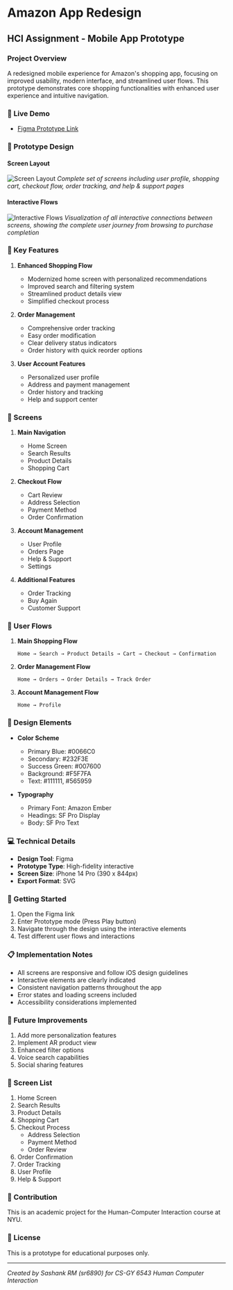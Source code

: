 # Amazon App Redesign
## HCI Assignment - Mobile App Prototype

### Project Overview
A redesigned mobile experience for Amazon's shopping app, focusing on improved usability, modern interface, and streamlined user flows. This prototype demonstrates core shopping functionalities with enhanced user experience and intuitive navigation.

### 🔗 Live Demo
- [Figma Prototype Link](https://www.figma.com/proto/jJ3KYOkTGBPbV4gCxGO4Ht/Amazon-app?node-id=1-165&t=BKN4tskiCr5UCvhE-1&scaling=min-zoom&content-scaling=fixed&page-id=0%3A1&starting-point-node-id=1%3A165&show-proto-sidebar=1)

### 📱 Prototype Design
#### Screen Layout
![Screen Layout](images/Design.png)
*Complete set of screens including user profile, shopping cart, checkout flow, order tracking, and help & support pages*

#### Interactive Flows
![Interactive Flows](images/Interactions.png)
*Visualization of all interactive connections between screens, showing the complete user journey from browsing to purchase completion*


### 🎯 Key Features
1. **Enhanced Shopping Flow**
   - Modernized home screen with personalized recommendations
   - Improved search and filtering system
   - Streamlined product details view
   - Simplified checkout process

2. **Order Management**
   - Comprehensive order tracking
   - Easy order modification
   - Clear delivery status indicators
   - Order history with quick reorder options

3. **User Account Features**
   - Personalized user profile
   - Address and payment management
   - Order history and tracking
   - Help and support center

### 📱 Screens
1. **Main Navigation**
   - Home Screen
   - Search Results
   - Product Details
   - Shopping Cart

2. **Checkout Flow**
   - Cart Review
   - Address Selection
   - Payment Method
   - Order Confirmation

3. **Account Management**
   - User Profile
   - Orders Page
   - Help & Support
   - Settings

4. **Additional Features**
   - Order Tracking
   - Buy Again
   - Customer Support

### 🔄 User Flows
1. **Main Shopping Flow**
   ```
   Home → Search → Product Details → Cart → Checkout → Confirmation
   ```

2. **Order Management Flow**
   ```
   Home → Orders → Order Details → Track Order
   ```

3. **Account Management Flow**
   ```
   Home → Profile
   ```

### 🎨 Design Elements
- **Color Scheme**
  - Primary Blue: #0066C0
  - Secondary: #232F3E
  - Success Green: #007600
  - Background: #F5F7FA
  - Text: #111111, #565959

- **Typography**
  - Primary Font: Amazon Ember
  - Headings: SF Pro Display
  - Body: SF Pro Text

### 💻 Technical Details
- **Design Tool**: Figma
- **Prototype Type**: High-fidelity interactive
- **Screen Size**: iPhone 14 Pro (390 x 844px)
- **Export Format**: SVG

### 🚀 Getting Started
1. Open the Figma link
2. Enter Prototype mode (Press Play button)
3. Navigate through the design using the interactive elements
4. Test different user flows and interactions

### 📋 Implementation Notes
- All screens are responsive and follow iOS design guidelines
- Interactive elements are clearly indicated
- Consistent navigation patterns throughout the app
- Error states and loading screens included
- Accessibility considerations implemented

### 🎯 Future Improvements
1. Add more personalization features
2. Implement AR product view
3. Enhanced filter options
4. Voice search capabilities
5. Social sharing features

### 📱 Screen List
1. Home Screen
2. Search Results
3. Product Details
4. Shopping Cart
5. Checkout Process
   - Address Selection
   - Payment Method
   - Order Review
6. Order Confirmation
7. Order Tracking
8. User Profile
9. Help & Support

### 🤝 Contribution
This is an academic project for the Human-Computer Interaction course at NYU.

### 📄 License
This is a prototype for educational purposes only. 

---
*Created by Sashank RM (sr6890) for CS-GY 6543 Human Computer Interaction*
